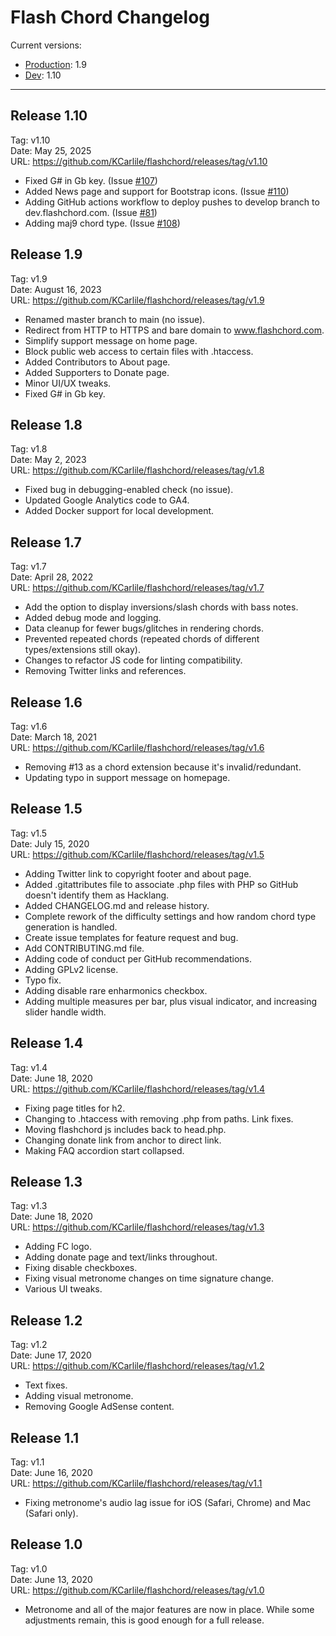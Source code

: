 # Flash Chord Changelog

Current versions:

- [Production](https://www.flashchord.com/): 1.9
- [Dev](http://dev.flashchord.com/): 1.10

---

## Release 1.10

Tag: v1.10  
Date: May 25, 2025  
URL: <https://github.com/KCarlile/flashchord/releases/tag/v1.10>

- Fixed G# in Gb key. (Issue [#107](https://github.com/KCarlile/flashchord/issues/107))
- Added News page and support for Bootstrap icons. (Issue [#110](https://github.com/KCarlile/flashchord/issues/110))
- Adding GitHub actions workflow to deploy pushes to develop branch to dev.flashchord.com. (Issue [#81](https://github.com/KCarlile/flashchord/issues/81))
- Adding maj9 chord type. (Issue [#108](https://github.com/KCarlile/flashchord/issues/108))

## Release 1.9

Tag: v1.9  
Date: August 16, 2023  
URL: <https://github.com/KCarlile/flashchord/releases/tag/v1.9>

- Renamed master branch to main (no issue).
- Redirect from HTTP to HTTPS and bare domain to www.flashchord.com.
- Simplify support message on home page.
- Block public web access to certain files with .htaccess.
- Added Contributors to About page.
- Added Supporters to Donate page.
- Minor UI/UX tweaks.
- Fixed G# in Gb key.

## Release 1.8

Tag: v1.8  
Date: May 2, 2023  
URL: <https://github.com/KCarlile/flashchord/releases/tag/v1.8>

- Fixed bug in debugging-enabled check (no issue).
- Updated Google Analytics code to GA4.
- Added Docker support for local development.

## Release 1.7

Tag: v1.7  
Date: April 28, 2022  
URL: <https://github.com/KCarlile/flashchord/releases/tag/v1.7>

- Add the option to display inversions/slash chords with bass notes.
- Added debug mode and logging.
- Data cleanup for fewer bugs/glitches in rendering chords.
- Prevented repeated chords (repeated chords of different types/extensions still okay).
- Changes to refactor JS code for linting compatibility.
- Removing Twitter links and references.

## Release 1.6

Tag: v1.6  
Date: March 18, 2021  
URL: <https://github.com/KCarlile/flashchord/releases/tag/v1.6>

- Removing #13 as a chord extension because it's invalid/redundant.
- Updating typo in support message on homepage.

## Release 1.5

Tag: v1.5  
Date: July 15, 2020  
URL: <https://github.com/KCarlile/flashchord/releases/tag/v1.5>

- Adding Twitter link to copyright footer and about page.
- Added .gitattributes file to associate .php files with PHP so GitHub doesn't identify them as Hacklang.
- Added CHANGELOG.md and release history.
- Complete rework of the difficulty settings and how random chord type generation is handled.
- Create issue templates for feature request and bug.
- Add CONTRIBUTING.md file.
- Adding code of conduct per GitHub recommendations.
- Adding GPLv2 license.
- Typo fix.
- Adding disable rare enharmonics checkbox.
- Adding multiple measures per bar, plus visual indicator, and increasing slider handle width.

## Release 1.4

Tag: v1.4  
Date: June 18, 2020  
URL: <https://github.com/KCarlile/flashchord/releases/tag/v1.4>

- Fixing page titles for h2.
- Changing to .htaccess with removing .php from paths. Link fixes.
- Moving flashchord js includes back to head.php.
- Changing donate link from anchor to direct link.
- Making FAQ accordion start collapsed.

## Release 1.3

Tag: v1.3  
Date: June 18, 2020  
URL: <https://github.com/KCarlile/flashchord/releases/tag/v1.3>

- Adding FC logo.
- Adding donate page and text/links throughout.
- Fixing disable checkboxes.
- Fixing visual metronome changes on time signature change.
- Various UI tweaks.

## Release 1.2

Tag: v1.2  
Date: June 17, 2020  
URL: <https://github.com/KCarlile/flashchord/releases/tag/v1.2>

- Text fixes.
- Adding visual metronome.
- Removing Google AdSense content.

## Release 1.1

Tag: v1.1  
Date: June 16, 2020  
URL: <https://github.com/KCarlile/flashchord/releases/tag/v1.1>

- Fixing metronome's audio lag issue for iOS (Safari, Chrome) and Mac (Safari only).

## Release 1.0

Tag: v1.0  
Date: June 13, 2020  
URL: <https://github.com/KCarlile/flashchord/releases/tag/v1.0>

- Metronome and all of the major features are now in place. While some adjustments remain, this is good enough for a full release.
